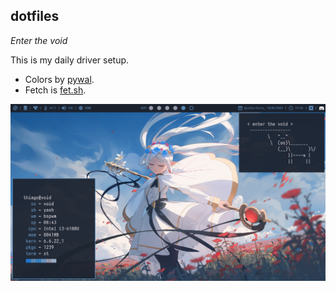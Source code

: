 dotfiles
---

_Enter the void_

This is my daily driver setup.

- Colors by [pywal](https://github.com/dylanaraps/pywal/).
- Fetch is [fet.sh](https://github.com/eepykate/fet.sh).

![screenshot](screenshot1.png)
